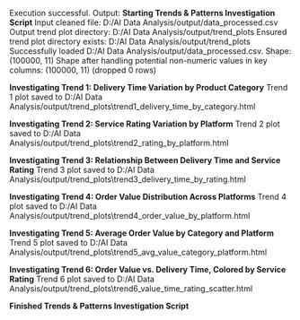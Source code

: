 Execution successful. Output:
**Starting Trends & Patterns Investigation Script**
Input cleaned file: D:/AI Data Analysis/output/data_processed.csv
Output trend plot directory: D:/AI Data Analysis/output/trend_plots
Ensured trend plot directory exists: D:/AI Data Analysis/output/trend_plots
Successfully loaded D:/AI Data Analysis/output/data_processed.csv. Shape: (100000, 11)
Shape after handling potential non-numeric values in key columns: (100000, 11) (dropped 0 rows)

**Investigating Trend 1: Delivery Time Variation by Product Category**
Trend 1 plot saved to D:/AI Data Analysis/output/trend_plots\trend1_delivery_time_by_category.html

**Investigating Trend 2: Service Rating Variation by Platform**
Trend 2 plot saved to D:/AI Data Analysis/output/trend_plots\trend2_rating_by_platform.html

**Investigating Trend 3: Relationship Between Delivery Time and Service Rating**
Trend 3 plot saved to D:/AI Data Analysis/output/trend_plots\trend3_delivery_time_by_rating.html

**Investigating Trend 4: Order Value Distribution Across Platforms**
Trend 4 plot saved to D:/AI Data Analysis/output/trend_plots\trend4_order_value_by_platform.html

**Investigating Trend 5: Average Order Value by Category and Platform**
Trend 5 plot saved to D:/AI Data Analysis/output/trend_plots\trend5_avg_value_category_platform.html

**Investigating Trend 6: Order Value vs. Delivery Time, Colored by Service Rating**
Trend 6 plot saved to D:/AI Data Analysis/output/trend_plots\trend6_value_time_rating_scatter.html

**Finished Trends & Patterns Investigation Script**

